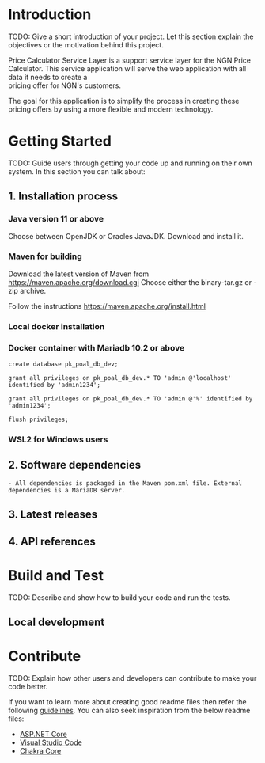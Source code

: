# Introduction 
TODO: Give a short introduction of your project. Let this section explain the objectives or the motivation behind this project. 

Price Calculator Service Layer is a support service layer for the NGN Price Calculator.
This service application will serve the web application with all data it needs to create a  
pricing offer for NGN's customers.

The goal for this application is to simplify the process in creating these pricing offers by using a more flexible and modern technology.

# Getting Started
TODO: Guide users through getting your code up and running on their own system. In this section you can talk about:
## 1. Installation process
### Java version 11 or above
Choose between OpenJDK or Oracles JavaJDK. Download and install it.
### Maven for building
Download the latest version of Maven from https://maven.apache.org/download.cgi
Choose either the binary-tar.gz or -zip archive.

Follow the instructions https://maven.apache.org/install.html
### Local docker installation

### Docker container with Mariadb 10.2 or above
```
create database pk_poal_db_dev;

grant all privileges on pk_poal_db_dev.* TO 'admin'@'localhost' identified by 'admin1234';

grant all privileges on pk_poal_db_dev.* TO 'admin'@'%' identified by 'admin1234';

flush privileges;
```
### WSL2 for Windows users
## 2. Software dependencies
    - All dependencies is packaged in the Maven pom.xml file. External dependencies is a MariaDB server.
## 3. Latest releases
## 4. API references

# Build and Test
TODO: Describe and show how to build your code and run the tests. 
## Local development

# Contribute
TODO: Explain how other users and developers can contribute to make your code better. 

If you want to learn more about creating good readme files then refer the following [guidelines](https://docs.microsoft.com/en-us/azure/devops/repos/git/create-a-readme?view=azure-devops). You can also seek inspiration from the below readme files:
- [ASP.NET Core](https://github.com/aspnet/Home)
- [Visual Studio Code](https://github.com/Microsoft/vscode)
- [Chakra Core](https://github.com/Microsoft/ChakraCore)